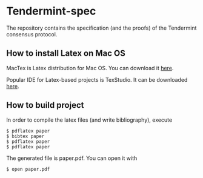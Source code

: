 # Tendermint-spec

The repository contains the specification (and the proofs) of the Tendermint
consensus protocol.

## How to install Latex on Mac OS

MacTex is Latex distribution for Mac OS. You can download it [here](http://www.tug.org/mactex/mactex-download.html).

Popular IDE for Latex-based projects is TexStudio. It can be downloaded 
[here](https://www.texstudio.org/).

## How to build project 

In order to compile the latex files (and write bibliography), execute 

`$ pdflatex paper` <br/>
`$ bibtex paper` <br/>
`$ pdflatex paper` <br/>
`$ pdflatex paper` <br/>

The generated file is paper.pdf. You can open it with

`$ open paper.pdf`

